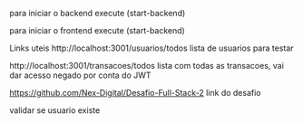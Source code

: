 para iniciar o backend execute (start-backend)

para iniciar o frontend execute (start-backend)

Links uteis
http://localhost:3001/usuarios/todos
lista de usuarios para testar

http://localhost:3001/transacoes/todos
lista com todas as transacoes, vai dar acesso negado por conta do JWT

https://github.com/Nex-Digital/Desafio-Full-Stack-2
link do desafio

validar se usuario existe
